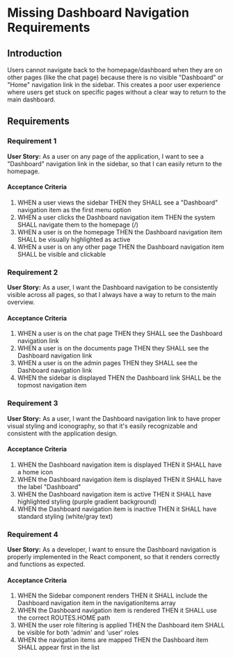 # Missing Dashboard Navigation Requirements

## Introduction

Users cannot navigate back to the homepage/dashboard when they are on other pages (like the chat page) because there is no visible "Dashboard" or "Home" navigation link in the sidebar. This creates a poor user experience where users get stuck on specific pages without a clear way to return to the main dashboard.

## Requirements

### Requirement 1

**User Story:** As a user on any page of the application, I want to see a "Dashboard" navigation link in the sidebar, so that I can easily return to the homepage.

#### Acceptance Criteria

1. WHEN a user views the sidebar THEN they SHALL see a "Dashboard" navigation item as the first menu option
2. WHEN a user clicks the Dashboard navigation item THEN the system SHALL navigate them to the homepage (/)
3. WHEN a user is on the homepage THEN the Dashboard navigation item SHALL be visually highlighted as active
4. WHEN a user is on any other page THEN the Dashboard navigation item SHALL be visible and clickable

### Requirement 2

**User Story:** As a user, I want the Dashboard navigation to be consistently visible across all pages, so that I always have a way to return to the main overview.

#### Acceptance Criteria

1. WHEN a user is on the chat page THEN they SHALL see the Dashboard navigation link
2. WHEN a user is on the documents page THEN they SHALL see the Dashboard navigation link
3. WHEN a user is on the admin pages THEN they SHALL see the Dashboard navigation link
4. WHEN the sidebar is displayed THEN the Dashboard link SHALL be the topmost navigation item

### Requirement 3

**User Story:** As a user, I want the Dashboard navigation link to have proper visual styling and iconography, so that it's easily recognizable and consistent with the application design.

#### Acceptance Criteria

1. WHEN the Dashboard navigation item is displayed THEN it SHALL have a home icon
2. WHEN the Dashboard navigation item is displayed THEN it SHALL have the label "Dashboard"
3. WHEN the Dashboard navigation item is active THEN it SHALL have highlighted styling (purple gradient background)
4. WHEN the Dashboard navigation item is inactive THEN it SHALL have standard styling (white/gray text)

### Requirement 4

**User Story:** As a developer, I want to ensure the Dashboard navigation is properly implemented in the React component, so that it renders correctly and functions as expected.

#### Acceptance Criteria

1. WHEN the Sidebar component renders THEN it SHALL include the Dashboard navigation item in the navigationItems array
2. WHEN the Dashboard navigation item is rendered THEN it SHALL use the correct ROUTES.HOME path
3. WHEN the user role filtering is applied THEN the Dashboard item SHALL be visible for both 'admin' and 'user' roles
4. WHEN the navigation items are mapped THEN the Dashboard item SHALL appear first in the list